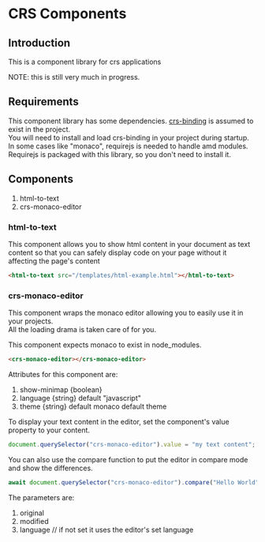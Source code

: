 # CRS Components
## Introduction

This is a component library for crs applications

NOTE: this is still very much in progress.

## Requirements

This component library has some dependencies.
[crs-binding](https://github.com/caperaven/crs-binding) is assumed to exist in the project.  
You will need to install and load crs-binding in your project during startup.
In some cases like "monaco", requirejs is needed to handle amd modules.  
Requirejs is packaged with this library, so you don't need to install it.

## Components

1. html-to-text
2. crs-monaco-editor

### html-to-text
This component allows you to show html content in your document as text content so that you can safely display code on your page without it affecting the page's content

```html
<html-to-text src="/templates/html-example.html"></html-to-text>
```

### crs-monaco-editor
This component wraps the monaco editor allowing you to easily use it in your projects.  
All the loading drama is taken care of for you.

This component expects monaco to exist in node_modules.

```html
<crs-monaco-editor></crs-monaco-editor>
```

Attributes for this component are:

1. show-minimap {boolean} 
1. language {string} default "javascript"
1. theme {string} default monaco default theme

To display your text content in the editor, set the component's value property to your content.

```js
document.querySelector("crs-monaco-editor").value = "my text content";
```

You can also use the compare function to put the editor in compare mode and show the differences.

```js
await document.querySelector("crs-monaco-editor").compare("Hello World", "Hello there World", "text/plain");
```

The parameters are:
1. original
2. modified
3. language // if not set it uses the editor's set language

